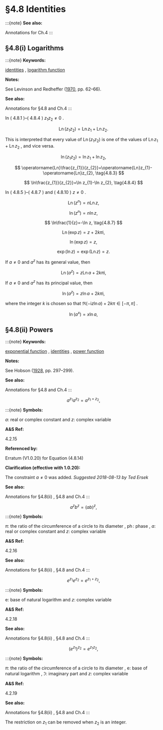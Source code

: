 # §4.8 Identities

:::{note}
**See also:**

Annotations for Ch.4
:::


## §4.8(i) Logarithms

:::{note}
**Keywords:**

[identities](http://dlmf.nist.gov/search/search?q=identities) , [logarithm function](http://dlmf.nist.gov/search/search?q=logarithm%20function)

**Notes:**

See Levinson and Redheffer ([1970](./bib/L.html#bib1426 "Complex Variables"), pp. 62–66).

**See also:**

Annotations for §4.8 and Ch.4
:::

In ( 4.8.1 )–( 4.8.4 ) $z_{1}z_{2}\neq 0$ .


<a id="E1"></a>
$$
\operatorname{Ln}\left(z_{1}z_{2}\right)=\operatorname{Ln}z_{1}+\operatorname{Ln}z_{2}. \tag{4.8.1}
$$

This is interpreted that every value of $\operatorname{Ln}\left(z_{1}z_{2}\right)$ is one of the values of $\operatorname{Ln}z_{1}+\operatorname{Ln}z_{2}$ , and vice versa.


<a id="E2"></a>
$$
\ln\left(z_{1}z_{2}\right)=\ln z_{1}+\ln z_{2}, \tag{4.8.2}
$$


<a id="E3"></a>
$$
\operatorname{Ln}\frac{z_{1}}{z_{2}}=\operatorname{Ln}z_{1}-\operatorname{Ln}z_{2}, \tag{4.8.3}
$$


<a id="E4"></a>
$$
\ln\frac{z_{1}}{z_{2}}=\ln z_{1}-\ln z_{2}, \tag{4.8.4}
$$

In ( 4.8.5 )–( 4.8.7 ) and ( 4.8.10 ) $z\neq 0$ .


<a id="E5"></a>
$$
\operatorname{Ln}\left(z^{n}\right)=n\operatorname{Ln}z, \tag{4.8.5}
$$


<a id="E6"></a>
$$
\ln\left(z^{n}\right)=n\ln z, \tag{4.8.6}
$$


<a id="E7"></a>
$$
\ln\frac{1}{z}=-\ln z, \tag{4.8.7}
$$


<a id="E8"></a>
$$
\operatorname{Ln}\left(\exp z\right)=z+2k\pi\mathrm{i}, \tag{4.8.8}
$$


<a id="E9"></a>
$$
\ln\left(\exp z\right)=z, \tag{4.8.9}
$$


<a id="E10"></a>
$$
\exp\left(\ln z\right)=\exp\left(\operatorname{Ln}z\right)=z. \tag{4.8.10}
$$

If $a\neq 0$ and $a^{z}$ has its general value, then


<a id="E11"></a>
$$
\operatorname{Ln}\left(a^{z}\right)=z\operatorname{Ln}a+2k\pi\mathrm{i}, \tag{4.8.11}
$$

If $a\neq 0$ and $a^{z}$ has its principal value, then


<a id="E12"></a>
$$
\ln\left(a^{z}\right)=z\ln a+2k\pi\mathrm{i}, \tag{4.8.12}
$$

where the integer $k$ is chosen so that $\Re\left(-\mathrm{i}z\ln a\right)+2k\pi\in[-\pi,\pi]$ .


<a id="E13"></a>
$$
\ln\left(a^{x}\right)=x\ln a, \tag{4.8.13}
$$


## §4.8(ii) Powers

:::{note}
**Keywords:**

[exponential function](http://dlmf.nist.gov/search/search?q=exponential%20function) , [identities](http://dlmf.nist.gov/search/search?q=identities) , [power function](http://dlmf.nist.gov/search/search?q=power%20function)

**Notes:**

See Hobson ([1928](./bib/H.html#bib1091 "A Treatise on Plane and Advanced Trigonometry"), pp. 297–299).

**See also:**

Annotations for §4.8 and Ch.4
:::

<a id="EGx1"></a>

$$
\displaystyle a^{z_{1}}a^{z_{2}} \displaystyle=a^{z_{1}+z_{2}}, \tag{4.8.14}
$$

:::{note}
**Symbols:**

$a$: real or complex constant and $z$: complex variable

**A&S Ref:**

4.2.15

**Referenced by:**

Erratum (V1.0.20) for Equation (4.8.14)

**Clarification (effective with 1.0.20):**

The constraint $a\neq 0$ was added. *Suggested 2018-08-13 by Ted Ersek*

**See also:**

Annotations for §4.8(ii) , §4.8 and Ch.4
:::

$$
\displaystyle a^{z}b^{z} \displaystyle=(ab)^{z}, \tag{4.8.15}
$$

:::{note}
**Symbols:**

$\pi$: the ratio of the circumference of a circle to its diameter , $\operatorname{ph}$: phase , $a$: real or complex constant and $z$: complex variable

**A&S Ref:**

4.2.16

**See also:**

Annotations for §4.8(ii) , §4.8 and Ch.4
:::

$$
\displaystyle e^{z_{1}}e^{z_{2}} \displaystyle=e^{z_{1}+z_{2}}, \tag{4.8.16}
$$

:::{note}
**Symbols:**

$\mathrm{e}$: base of natural logarithm and $z$: complex variable

**A&S Ref:**

4.2.18

**See also:**

Annotations for §4.8(ii) , §4.8 and Ch.4
:::

$$
\displaystyle(e^{z_{1}})^{z_{2}} \displaystyle=e^{z_{1}z_{2}}, \tag{4.8.17}
$$

:::{note}
**Symbols:**

$\pi$: the ratio of the circumference of a circle to its diameter , $\mathrm{e}$: base of natural logarithm , $\Im$: imaginary part and $z$: complex variable

**A&S Ref:**

4.2.19

**See also:**

Annotations for §4.8(ii) , §4.8 and Ch.4
:::

The restriction on $z_{1}$ can be removed when $z_{2}$ is an integer.
